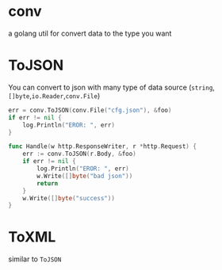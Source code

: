 # conv
a golang util for convert data to the type you want


ToJSON
========
You can convert to json with many type of data source (`string`,`[]byte`,`io.Reader`,`conv.File`)

``` go
err = conv.ToJSON(conv.File("cfg.json"), &foo)
if err != nil {
	log.Println("EROR: ", err)
}
```
``` go
func Handle(w http.ResponseWriter, r *http.Request) {
	err := conv.ToJSON(r.Body, &foo)
	if err != nil {
		log.Println("EROR: ", err)
		w.Write([]byte("bad json"))
		return
	}
	w.Write([]byte("success"))
}
```

ToXML
========
similar to `ToJSON`